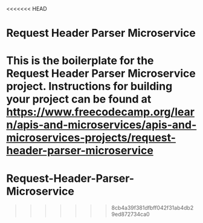 <<<<<<< HEAD
# Request Header Parser Microservice

This is the boilerplate for the Request Header Parser Microservice project. Instructions for building your project can be found at https://www.freecodecamp.org/learn/apis-and-microservices/apis-and-microservices-projects/request-header-parser-microservice
=======
# Request-Header-Parser-Microservice
>>>>>>> 8cb4a39f381dfbff042f31ab4db29ed872734ca0
